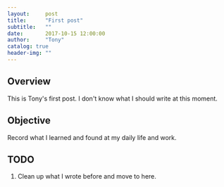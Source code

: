 ```yaml
---
layout:     post
title:      "First post"
subtitle:   ""
date:       2017-10-15 12:00:00
author:     "Tony"
catalog: true
header-img: ""
---
```


## Overview

This is Tony's first post. I don't know what I should write at this moment.

## Objective

Record what I learned and found at my daily life and work.

## TODO

1. Clean up what I wrote before and move to here.